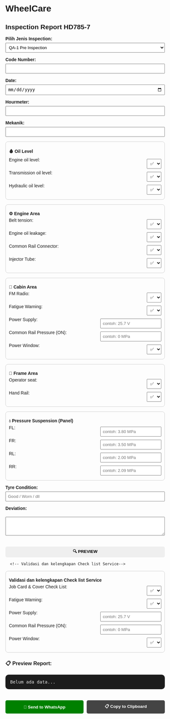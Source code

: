 # WheelCare
<!DOCTYPE html>
<html lang="en">
<head>
  <meta charset="UTF-8">
  <title>Inspection Report</title>
  <style>
    body { font-family: Arial, sans-serif; margin: 20px; }
    label { margin-top: 10px; display: block; font-weight: bold; }
    .section { border: 1px solid #ccc; padding: 10px; margin-top: 15px; border-radius: 8px; }
    .item { display: flex; justify-content: space-between; margin: 5px 0; }
    select, input, textarea, button {
      padding: 6px; margin-top: 5px; width: 100%; box-sizing: border-box;
    }
    button { margin-top: 15px; border-radius: 5px; border: none; font-weight: bold; cursor: pointer; }
    .wa { background: green; color: white; padding: 10px; }
    .copy { background: #444; color: white; padding: 10px; }
    #preview { white-space: pre-wrap; background: #1c1c1c; color: #e6e6e6; padding: 15px; border-radius: 10px; margin-top: 20px; font-family: monospace; }
    .actions { margin-top: 20px; display: flex; gap: 10px; }
    .opt { width: auto; margin-left: 10px; }
  </style>
</head>
<body>
  <h2>Inspection Report HD785-7</h2>

  <label>Pilih Jenis Inspection:</label>
  <select id="jenisQA">
    <option value="QA-1">QA-1 Pre Inspection</option>
    <option value="QA-7">QA-7 Final Inspection</option>
  </select>

  <label>Code Number:</label>
  <input type="text" id="codeNumber">

  <label>Date:</label>
  <input type="date" id="date">

  <label>Hourmeter:</label>
  <input type="text" id="hourMeter">

  <label>Mekanik:</label>
  <input type="text" id="mekanik">

  <!-- Oil Level -->
  <div class="section">
    <label>🩸 Oil Level</label>
    <div class="item">Engine oil level:
      <select id="oil_engine" class="opt"><option>✅</option><option>❌</option></select>
    </div>
    <div class="item">Transmission oil level:
      <select id="oil_trans" class="opt"><option>✅</option><option>❌</option></select>
    </div>
    <div class="item">Hydraulic oil level:
      <select id="oil_hyd" class="opt"><option>✅</option><option>❌</option></select>
    </div>
  </div>

  <!-- Engine Area -->
  <div class="section">
    <label>⚙ Engine Area</label>
    <div class="item">Belt tension:
      <select id="eng_belt" class="opt"><option>✅</option><option>❌</option></select>
    </div>
    <div class="item">Engine oil leakage:
      <select id="eng_leak" class="opt"><option>✅</option><option>❌</option></select>
    </div>
    <div class="item">Common Rail Connector:
      <select id="eng_cr" class="opt"><option>✅</option><option>❌</option></select>
    </div>
    <div class="item">Injector Tube:
      <select id="eng_inj" class="opt"><option>✅</option><option>❌</option></select>
    </div>
  </div>

  <!-- Cabin Area -->
  <div class="section">
    <label>🚗 Cabin Area</label>
    <div class="item">FM Radio:
      <select id="cab_radio" class="opt"><option>✅</option><option>❌</option></select>
    </div>
    <div class="item">Fatigue Warning:
      <select id="cab_fatigue" class="opt"><option>✅</option><option>❌</option></select>
    </div>
    <div class="item">Power Supply:
      <input type="text" id="cab_power" placeholder="contoh: 25.7 V" class="opt">
    </div>
    <div class="item">Common Rail Pressure (ON):
      <input type="text" id="cab_crpress" placeholder="contoh: 0 MPa" class="opt">
    </div>
    <div class="item">Power Window:
      <select id="cab_window" class="opt"><option>✅</option><option>❌</option></select>
    </div>
  </div>


  <!-- Frame Area -->
  <div class="section">
    <label>🚗 Frame Area</label>
    <div class="item">Operator seat:
      <select id="fr_seat" class="opt"><option>✅</option><option>❌</option></select>
    </div>
    <div class="item">Hand Rail:
      <select id="fr_hand" class="opt"><option>✅</option><option>❌</option></select>
    </div>
  </div>

  <!-- Suspension -->
  <div class="section">
    <label>💧 Pressure Suspension (Panel)</label>
    <div class="item">FL: <input type="text" id="sus_fl" placeholder="contoh: 3.80 MPa" class="opt"></div>
    <div class="item">FR: <input type="text" id="sus_fr" placeholder="contoh: 3.50 MPa" class="opt"></div>
    <div class="item">RL: <input type="text" id="sus_rl" placeholder="contoh: 2.00 MPa" class="opt"></div>
    <div class="item">RR: <input type="text" id="sus_rr" placeholder="contoh: 2.09 MPa" class="opt"></div>
  </div>

  <label>Tyre Condition:</label>
  <input type="text" id="tyre" placeholder="Good / Worn / dll">

  <label>Deviation:</label>
  <textarea id="deviation" rows="3"></textarea>

  <div class="actions">
    <button onclick="previewReport()">🔍 PREVIEW</button>
  </div>

      <!-- Validasi dan kelengkapan Check list Service-->
  <div class="section">
    <label>  Validasi dan kelengkapan Check list Service </label>
    <div class="item"> Job Card & Cover Check List:
      <select id="cab_radio" class="opt"><option>✅</option><option>❌</option></select>
    </div>
    <div class="item">Fatigue Warning:
      <select id="cab_fatigue" class="opt"><option>✅</option><option>❌</option></select>
    </div>
    <div class="item">Power Supply:
      <input type="text" id="cab_power" placeholder="contoh: 25.7 V" class="opt">
    </div>
    <div class="item">Common Rail Pressure (ON):
      <input type="text" id="cab_crpress" placeholder="contoh: 0 MPa" class="opt">
    </div>
    <div class="item">Power Window:
      <select id="cab_window" class="opt"><option>✅</option><option>❌</option></select>
    </div>
  </div>


  <h3>📋 Preview Report:</h3>
  <div id="preview">Belum ada data...</div>

  <div class="actions">
    <button class="wa" onclick="sendReport()">📲 Send to WhatsApp</button>
    <button class="copy" onclick="copyReport()">📋 Copy to Clipboard</button>
  </div>

  <script>
    let pesan = "";
    function previewReport() {
      let jenisQA = document.getElementById("jenisQA").value;
      let codeNumber = document.getElementById("codeNumber").value;
      let date = document.getElementById("date").value;
      let hourMeter = document.getElementById("hourMeter").value;
      let mekanik = document.getElementById("mekanik").value;

      // oil level
      let oil_engine = document.getElementById("oil_engine").value;
      let oil_trans = document.getElementById("oil_trans").value;
      let oil_hyd = document.getElementById("oil_hyd").value;

      // engine
      let eng_belt = document.getElementById("eng_belt").value;
      let eng_leak = document.getElementById("eng_leak").value;
      let eng_cr = document.getElementById("eng_cr").value;
      let eng_inj = document.getElementById("eng_inj").value;

      // cabin
      let cab_radio = document.getElementById("cab_radio").value;
      let cab_fatigue = document.getElementById("cab_fatigue").value;
      let cab_power = document.getElementById("cab_power").value;
      let cab_crpress = document.getElementById("cab_crpress").value;
      let cab_window = document.getElementById("cab_window").value;

      // frame
      let fr_seat = document.getElementById("fr_seat").value;
      let fr_hand = document.getElementById("fr_hand").value;

      // suspension
      let sus_fl = document.getElementById("sus_fl").value;
      let sus_fr = document.getElementById("sus_fr").value;
      let sus_rl = document.getElementById("sus_rl").value;
      let sus_rr = document.getElementById("sus_rr").value;

      let tyre = document.getElementById("tyre").value;
      let deviation = document.getElementById("deviation").value;

      pesan =
`*${jenisQA === "QA-1" ? "QA-1 Pre Inspection" : "QA-7 Final Inspection"}*

📅 Tgl : ${date}
👷 Mekanik : ${mekanik}

🚗 CN : ${codeNumber}
⌛ HM : ${hourMeter}

🩸 *Oil Level* 🩸
Engine oil level : ${oil_engine}
Transmission oil level : ${oil_trans}
Hydraulic oil level : ${oil_hyd}

⚙ *Engine Area* ⚙
Belt tension : ${eng_belt}
Engine oil leakage : ${eng_leak}
Common Rail Connector : ${eng_cr}
Injector Tube : ${eng_inj}

🚗 *Cabin Area*🚗
📸 FM Radio : ${cab_radio}
⛔ Fatigue Warning : ${cab_fatigue}
⚡ Power Supply : ${cab_power}
💧 Common Rail Pressure (ON) : ${cab_crpress}
🎚 Power Window : ${cab_window}

🚗 *Frame Area* 🚗
Operator seat : ${fr_seat}
Hand Rail : ${fr_hand}

💧 *Pressure Suspension (Panel)* 💧
FL : ${sus_fl}
FR : ${sus_fr}
RL : ${sus_rl}
RR : ${sus_rr}

*Tyre condition :*
Tyre : ${tyre}

*Deviation :*
${deviation}`;

      document.getElementById("preview").innerText = pesan;
    }

    function sendReport() {
      if (!pesan) { alert("Klik PREVIEW dulu sebelum kirim WA!"); return; }
      let url = "https://wa.me/?text=" + encodeURIComponent(pesan);
      window.open(url, "_blank");
    }

    function copyReport() {
      if (!pesan) { alert("Klik PREVIEW dulu untuk generate pesan!"); return; }
      navigator.clipboard.writeText(pesan).then(() => {
        alert("✅ Pesan sudah disalin, tinggal paste ke WhatsApp!");
      });
    }
  </script>
</body>
</html>
